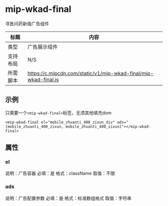 # mip-wkad-final

寻医问药新版广告组件

标题|内容
----|----
类型|广告展示组件
支持布局|N/S
所需脚本|https://c.mipcdn.com/static/v1/mip-wkad-final/mip-wkad-final.js

## 示例

只需要一个`<mip-wkad-final>`标签，无须其他填充dom

```
<mip-wkad-final el="mobile_zhuanti_400_zixun_div" ads="[mobile_zhuanti_400_zixun, mobile_zhuanti_400_zixun]"></mip-wkad-final>
```
## 属性

### el

说明：广告容器
必填：是
格式：className
取值：不限

### ads

说明：广告配置参数
必填：是
格式：标准数组格式
取值：字符串
